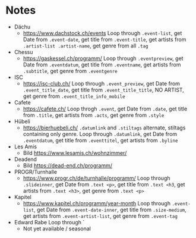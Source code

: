 # Notes
* Dächu
  * https://www.dachstock.ch/events Loop through `.event-list`, get Date from `.event-date`, get title from `.event-title`, get artists from `.artist-list .artist-name`, get genre from all `.tag`
* Chessu
  * https://gaskessel.ch/programm/ Loop through `.eventpreview`, get Date from `.eventdatum`, get title from `.eventname`, get artists from `.subtitle`, get genre from `.eventgenre`
* ISC
  * https://isc-club.ch/ Loop through `.event_preview`, get Date from `.event_title_date`, get title from `.event_title_title`, NO ARTIST, get genre from `.event_title_info_mobile`
* Cafete
  * https://cafete.ch/ Loop throgh `.event`, get Date from `.date`, get title from `.title`, get artists from `.acts`, get genre from `.style`
* Hübeli
  * https://bierhuebeli.ch/ `.datumlink` and `.stiltags` alternate, stiltags containing only genre. Loop through `.datumlink`, get Date from `.eventdatum`, get title from `.eventtitel`, get artists from `.byline`
* Les Amis
  * Bild https://www.lesamis.ch/wohnzimmer/
* Deadend
  * Bild https://dead-end.ch/programm/
* PROGR/Turnhalle
  * https://www.progr.ch/de/turnhalle/programm/ Loop through `.slideinner`, get Date from `.text <p>`, get title from `.text <h3`, get artists from `.text <h3>`, get genre from `.text <p>`
* Kapitel
  * https://www.kapitel.ch/programm/year-month Loop through `.event-list`, get Date from `.event-date-inner`, get title from `.size-medium`, get artists from `.event-artist-list`, get genre from `.event-tag`
* Edward Rabe Loop through `
  * Not yet available / seasonal
